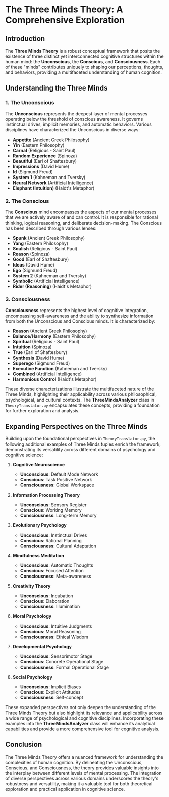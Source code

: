 # The Three Minds Theory: A Comprehensive Exploration

## Introduction

The **Three Minds Theory** is a robust conceptual framework that posits the existence of three distinct yet interconnected cognitive structures within the human mind: the **Unconscious**, the **Conscious**, and **Consciousness**. Each of these "minds" contributes uniquely to shaping our perceptions, thoughts, and behaviors, providing a multifaceted understanding of human cognition.

## Understanding the Three Minds

### 1. The Unconscious

The **Unconscious** represents the deepest layer of mental processes operating below the threshold of conscious awareness. It governs instinctual drives, implicit memories, and automatic behaviors. Various disciplines have characterized the Unconscious in diverse ways:

- **Appetite** (Ancient Greek Philosophy)
- **Yin** (Eastern Philosophy)
- **Carnal** (Religious - Saint Paul)
- **Random Experience** (Spinoza)
- **Beautiful** (Earl of Shaftesbury)
- **Impressions** (David Hume)
- **Id** (Sigmund Freud)
- **System 1** (Kahneman and Tversky)
- **Neural Network** (Artificial Intelligence)
- **Elephant (Intuition)** (Haidt's Metaphor)

### 2. The Conscious

The **Conscious** mind encompasses the aspects of our mental processes that we are actively aware of and can control. It is responsible for rational thinking, logical reasoning, and deliberate decision-making. The Conscious has been described through various lenses:

- **Spunk** (Ancient Greek Philosophy)
- **Yang** (Eastern Philosophy)
- **Soulish** (Religious - Saint Paul)
- **Reason** (Spinoza)
- **Good** (Earl of Shaftesbury)
- **Ideas** (David Hume)
- **Ego** (Sigmund Freud)
- **System 2** (Kahneman and Tversky)
- **Symbolic** (Artificial Intelligence)
- **Rider (Reasoning)** (Haidt's Metaphor)

### 3. Consciousness

**Consciousness** represents the highest level of cognitive integration, encompassing self-awareness and the ability to synthesize information from both the Unconscious and Conscious minds. It is characterized by:

- **Reason** (Ancient Greek Philosophy)
- **Balance/Harmony** (Eastern Philosophy)
- **Spiritual** (Religious - Saint Paul)
- **Intuition** (Spinoza)
- **True** (Earl of Shaftesbury)
- **Synthesis** (David Hume)
- **Superego** (Sigmund Freud)
- **Executive Function** (Kahneman and Tversky)
- **Combined** (Artificial Intelligence)
- **Harmonious Control** (Haidt's Metaphor)

These diverse characterizations illustrate the multifaceted nature of the Three Minds, highlighting their applicability across various philosophical, psychological, and cultural contexts. The **ThreeMindsAnalyzer** class in `TheoryTranslator.py` encapsulates these concepts, providing a foundation for further exploration and analysis.

## Expanding Perspectives on the Three Minds

Building upon the foundational perspectives in `TheoryTranslator.py`, the following additional examples of Three Minds tuples enrich the framework, demonstrating its versatility across different domains of psychology and cognitive science:

1. **Cognitive Neuroscience**
   - **Unconscious**: Default Mode Network
   - **Conscious**: Task Positive Network
   - **Consciousness**: Global Workspace

2. **Information Processing Theory**
   - **Unconscious**: Sensory Register
   - **Conscious**: Working Memory
   - **Consciousness**: Long-term Memory

3. **Evolutionary Psychology**
   - **Unconscious**: Instinctual Drives
   - **Conscious**: Rational Planning
   - **Consciousness**: Cultural Adaptation

4. **Mindfulness Meditation**
   - **Unconscious**: Automatic Thoughts
   - **Conscious**: Focused Attention
   - **Consciousness**: Meta-awareness

5. **Creativity Theory**
   - **Unconscious**: Incubation
   - **Conscious**: Elaboration
   - **Consciousness**: Illumination

6. **Moral Psychology**
   - **Unconscious**: Intuitive Judgments
   - **Conscious**: Moral Reasoning
   - **Consciousness**: Ethical Wisdom

7. **Developmental Psychology**
   - **Unconscious**: Sensorimotor Stage
   - **Conscious**: Concrete Operational Stage
   - **Consciousness**: Formal Operational Stage

8. **Social Psychology**
   - **Unconscious**: Implicit Biases
   - **Conscious**: Explicit Attitudes
   - **Consciousness**: Self-concept

These expanded perspectives not only deepen the understanding of the Three Minds Theory but also highlight its relevance and applicability across a wide range of psychological and cognitive disciplines. Incorporating these examples into the **ThreeMindsAnalyzer** class will enhance its analytical capabilities and provide a more comprehensive tool for cognitive analysis.

## Conclusion

The Three Minds Theory offers a nuanced framework for understanding the complexities of human cognition. By delineating the Unconscious, Conscious, and Consciousness, the theory provides valuable insights into the interplay between different levels of mental processing. The integration of diverse perspectives across various domains underscores the theory's robustness and versatility, making it a valuable tool for both theoretical exploration and practical application in cognitive science.
